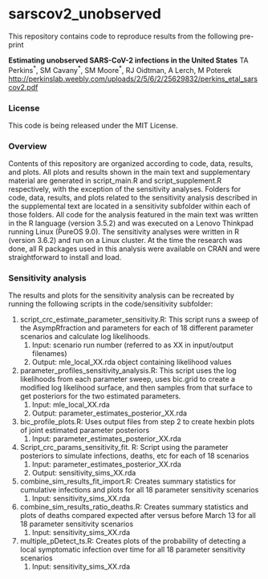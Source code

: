 ﻿# sarscov2_unobserved


This repository contains code to reproduce results from the following pre-print


**Estimating unobserved SARS-CoV-2 infections in the United States**
TA Perkins<sup>&#42;</sup>, SM Cavany<sup>&#42;</sup>, SM Moore<sup>&#42;</sup>, RJ Oidtman, A Lerch, M Poterek
http://perkinslab.weebly.com/uploads/2/5/6/2/25629832/perkins_etal_sarscov2.pdf


### License


This code is being released under the MIT License.
### Overview
Contents of this repository are organized according to code, data, results, and plots. All plots and results shown in the main text and supplementary material are generated in script_main.R and script_supplement.R respectively, with the exception of the sensitivity analyses. Folders for code, data, results, and plots related to the sensitivity analysis described in the supplemental text are located in a sensitivity subfolder within each of those folders.
All code for the analysis featured in the main text was written in the R language (version 3.5.2) and was executed on a Lenovo Thinkpad running Linux (PureOS 9.0). The sensitivity analyses were written in R (version 3.6.2) and run on a Linux cluster. At the time the research was done, all R packages used in this analysis were available on CRAN and were straightforward to install and load.
### Sensitivity analysis
The results and plots for the sensitivity analysis can be recreated by running the following scripts in the code/sensitivity subfolder:
1. script_crc_estimate_parameter_sensitivity.R: This script runs a sweep of the AsympRfraction and parameters for each of 18 different parameter scenarios and calculate log likelihoods.
   1. Input: scenario run number (referred to as XX in input/output filenames)
   2. Output: mle_local_XX.rda object containing likelihood values
2. parameter_profiles_sensitivity_analysis.R: This script uses the log likelihoods from each parameter sweep, uses bic.grid to create a modified log likelihood surface, and then samples from that surface to get posteriors for the two estimated parameters.
   1. Input: mle_local_XX.rda
   2. Output: parameter_estimates_posterior_XX.rda
3. bic_profile_plots.R: Uses output files from step 2 to create hexbin plots of joint estimated parameter posteriors
   1. Input: parameter_estimates_posterior_XX.rda
4. Script_crc_params_sensitivity_fit. R: Script using the parameter posteriors to simulate infections, deaths, etc for each of 18 scenarios
   1. Input: parameter_estimates_posterior_XX.rda
   2. Output: sensitivity_sims_XX.rda
5. combine_sim_results_fit_import.R: Creates summary statistics for cumulative infections and plots for all 18 parameter sensitivity scenarios
   1. Input: sensitivity_sims_XX.rda
6. combine_sim_results_ratio_deaths.R: Creates summary statistics and plots of deaths compared expected after versus before March 13 for all 18 parameter sensitivity scenarios
   1. Input: sensitivity_sims_XX.rda
7. multiple_pDetect_ts.R: Creates plots of the probability of detecting a local symptomatic infection over time for all 18 parameter sensitivity scenarios
   1. Input: sensitivity_sims_XX.rda